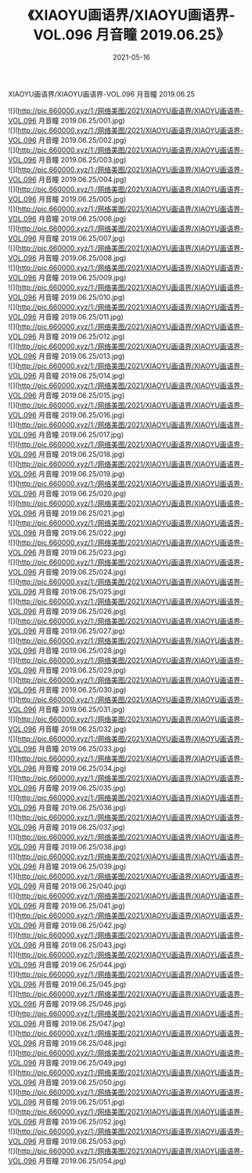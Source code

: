 ﻿---
layout: post
title:  《XIAOYU画语界/XIAOYU画语界-VOL.096 月音瞳 2019.06.25》
date:   2021-05-16
img: http://pic.660000.xyz/1:/网络美图/2021/XIAOYU画语界/XIAOYU画语界-VOL.096 月音瞳 2019.06.25/000.jpg
categories: [美女, 清纯, 唯美]
---

XIAOYU画语界/XIAOYU画语界-VOL.096 月音瞳 2019.06.25

 ![](http://pic.660000.xyz/1:/网络美图/2021/XIAOYU画语界/XIAOYU画语界-VOL.096 月音瞳 2019.06.25/001.jpg) <br>![](http://pic.660000.xyz/1:/网络美图/2021/XIAOYU画语界/XIAOYU画语界-VOL.096 月音瞳 2019.06.25/002.jpg) <br>![](http://pic.660000.xyz/1:/网络美图/2021/XIAOYU画语界/XIAOYU画语界-VOL.096 月音瞳 2019.06.25/003.jpg) <br>![](http://pic.660000.xyz/1:/网络美图/2021/XIAOYU画语界/XIAOYU画语界-VOL.096 月音瞳 2019.06.25/004.jpg) <br>![](http://pic.660000.xyz/1:/网络美图/2021/XIAOYU画语界/XIAOYU画语界-VOL.096 月音瞳 2019.06.25/005.jpg) <br>![](http://pic.660000.xyz/1:/网络美图/2021/XIAOYU画语界/XIAOYU画语界-VOL.096 月音瞳 2019.06.25/006.jpg) <br>![](http://pic.660000.xyz/1:/网络美图/2021/XIAOYU画语界/XIAOYU画语界-VOL.096 月音瞳 2019.06.25/007.jpg) <br>![](http://pic.660000.xyz/1:/网络美图/2021/XIAOYU画语界/XIAOYU画语界-VOL.096 月音瞳 2019.06.25/008.jpg) <br>![](http://pic.660000.xyz/1:/网络美图/2021/XIAOYU画语界/XIAOYU画语界-VOL.096 月音瞳 2019.06.25/009.jpg) <br>![](http://pic.660000.xyz/1:/网络美图/2021/XIAOYU画语界/XIAOYU画语界-VOL.096 月音瞳 2019.06.25/010.jpg) <br>![](http://pic.660000.xyz/1:/网络美图/2021/XIAOYU画语界/XIAOYU画语界-VOL.096 月音瞳 2019.06.25/011.jpg) <br>![](http://pic.660000.xyz/1:/网络美图/2021/XIAOYU画语界/XIAOYU画语界-VOL.096 月音瞳 2019.06.25/012.jpg) <br>![](http://pic.660000.xyz/1:/网络美图/2021/XIAOYU画语界/XIAOYU画语界-VOL.096 月音瞳 2019.06.25/013.jpg) <br>![](http://pic.660000.xyz/1:/网络美图/2021/XIAOYU画语界/XIAOYU画语界-VOL.096 月音瞳 2019.06.25/014.jpg) <br>![](http://pic.660000.xyz/1:/网络美图/2021/XIAOYU画语界/XIAOYU画语界-VOL.096 月音瞳 2019.06.25/015.jpg) <br>![](http://pic.660000.xyz/1:/网络美图/2021/XIAOYU画语界/XIAOYU画语界-VOL.096 月音瞳 2019.06.25/016.jpg) <br>![](http://pic.660000.xyz/1:/网络美图/2021/XIAOYU画语界/XIAOYU画语界-VOL.096 月音瞳 2019.06.25/017.jpg) <br>![](http://pic.660000.xyz/1:/网络美图/2021/XIAOYU画语界/XIAOYU画语界-VOL.096 月音瞳 2019.06.25/018.jpg) <br>![](http://pic.660000.xyz/1:/网络美图/2021/XIAOYU画语界/XIAOYU画语界-VOL.096 月音瞳 2019.06.25/019.jpg) <br>![](http://pic.660000.xyz/1:/网络美图/2021/XIAOYU画语界/XIAOYU画语界-VOL.096 月音瞳 2019.06.25/020.jpg) <br>![](http://pic.660000.xyz/1:/网络美图/2021/XIAOYU画语界/XIAOYU画语界-VOL.096 月音瞳 2019.06.25/021.jpg) <br>![](http://pic.660000.xyz/1:/网络美图/2021/XIAOYU画语界/XIAOYU画语界-VOL.096 月音瞳 2019.06.25/022.jpg) <br>![](http://pic.660000.xyz/1:/网络美图/2021/XIAOYU画语界/XIAOYU画语界-VOL.096 月音瞳 2019.06.25/023.jpg) <br>![](http://pic.660000.xyz/1:/网络美图/2021/XIAOYU画语界/XIAOYU画语界-VOL.096 月音瞳 2019.06.25/024.jpg) <br>![](http://pic.660000.xyz/1:/网络美图/2021/XIAOYU画语界/XIAOYU画语界-VOL.096 月音瞳 2019.06.25/025.jpg) <br>![](http://pic.660000.xyz/1:/网络美图/2021/XIAOYU画语界/XIAOYU画语界-VOL.096 月音瞳 2019.06.25/026.jpg) <br>![](http://pic.660000.xyz/1:/网络美图/2021/XIAOYU画语界/XIAOYU画语界-VOL.096 月音瞳 2019.06.25/027.jpg) <br>![](http://pic.660000.xyz/1:/网络美图/2021/XIAOYU画语界/XIAOYU画语界-VOL.096 月音瞳 2019.06.25/028.jpg) <br>![](http://pic.660000.xyz/1:/网络美图/2021/XIAOYU画语界/XIAOYU画语界-VOL.096 月音瞳 2019.06.25/029.jpg) <br>![](http://pic.660000.xyz/1:/网络美图/2021/XIAOYU画语界/XIAOYU画语界-VOL.096 月音瞳 2019.06.25/030.jpg) <br>![](http://pic.660000.xyz/1:/网络美图/2021/XIAOYU画语界/XIAOYU画语界-VOL.096 月音瞳 2019.06.25/031.jpg) <br>![](http://pic.660000.xyz/1:/网络美图/2021/XIAOYU画语界/XIAOYU画语界-VOL.096 月音瞳 2019.06.25/032.jpg) <br>![](http://pic.660000.xyz/1:/网络美图/2021/XIAOYU画语界/XIAOYU画语界-VOL.096 月音瞳 2019.06.25/033.jpg) <br>![](http://pic.660000.xyz/1:/网络美图/2021/XIAOYU画语界/XIAOYU画语界-VOL.096 月音瞳 2019.06.25/034.jpg) <br>![](http://pic.660000.xyz/1:/网络美图/2021/XIAOYU画语界/XIAOYU画语界-VOL.096 月音瞳 2019.06.25/035.jpg) <br>![](http://pic.660000.xyz/1:/网络美图/2021/XIAOYU画语界/XIAOYU画语界-VOL.096 月音瞳 2019.06.25/036.jpg) <br>![](http://pic.660000.xyz/1:/网络美图/2021/XIAOYU画语界/XIAOYU画语界-VOL.096 月音瞳 2019.06.25/037.jpg) <br>![](http://pic.660000.xyz/1:/网络美图/2021/XIAOYU画语界/XIAOYU画语界-VOL.096 月音瞳 2019.06.25/038.jpg) <br>![](http://pic.660000.xyz/1:/网络美图/2021/XIAOYU画语界/XIAOYU画语界-VOL.096 月音瞳 2019.06.25/039.jpg) <br>![](http://pic.660000.xyz/1:/网络美图/2021/XIAOYU画语界/XIAOYU画语界-VOL.096 月音瞳 2019.06.25/040.jpg) <br>![](http://pic.660000.xyz/1:/网络美图/2021/XIAOYU画语界/XIAOYU画语界-VOL.096 月音瞳 2019.06.25/041.jpg) <br>![](http://pic.660000.xyz/1:/网络美图/2021/XIAOYU画语界/XIAOYU画语界-VOL.096 月音瞳 2019.06.25/042.jpg) <br>![](http://pic.660000.xyz/1:/网络美图/2021/XIAOYU画语界/XIAOYU画语界-VOL.096 月音瞳 2019.06.25/043.jpg) <br>![](http://pic.660000.xyz/1:/网络美图/2021/XIAOYU画语界/XIAOYU画语界-VOL.096 月音瞳 2019.06.25/044.jpg) <br>![](http://pic.660000.xyz/1:/网络美图/2021/XIAOYU画语界/XIAOYU画语界-VOL.096 月音瞳 2019.06.25/045.jpg) <br>![](http://pic.660000.xyz/1:/网络美图/2021/XIAOYU画语界/XIAOYU画语界-VOL.096 月音瞳 2019.06.25/046.jpg) <br>![](http://pic.660000.xyz/1:/网络美图/2021/XIAOYU画语界/XIAOYU画语界-VOL.096 月音瞳 2019.06.25/047.jpg) <br>![](http://pic.660000.xyz/1:/网络美图/2021/XIAOYU画语界/XIAOYU画语界-VOL.096 月音瞳 2019.06.25/048.jpg) <br>![](http://pic.660000.xyz/1:/网络美图/2021/XIAOYU画语界/XIAOYU画语界-VOL.096 月音瞳 2019.06.25/049.jpg) <br>![](http://pic.660000.xyz/1:/网络美图/2021/XIAOYU画语界/XIAOYU画语界-VOL.096 月音瞳 2019.06.25/050.jpg) <br>![](http://pic.660000.xyz/1:/网络美图/2021/XIAOYU画语界/XIAOYU画语界-VOL.096 月音瞳 2019.06.25/051.jpg) <br>![](http://pic.660000.xyz/1:/网络美图/2021/XIAOYU画语界/XIAOYU画语界-VOL.096 月音瞳 2019.06.25/052.jpg) <br>![](http://pic.660000.xyz/1:/网络美图/2021/XIAOYU画语界/XIAOYU画语界-VOL.096 月音瞳 2019.06.25/053.jpg) <br>![](http://pic.660000.xyz/1:/网络美图/2021/XIAOYU画语界/XIAOYU画语界-VOL.096 月音瞳 2019.06.25/054.jpg) <br>